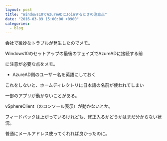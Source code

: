```yaml
---
layout: post
title: "Windows10でAzureADにJoinするときの注意点"
date: "2016-03-09 15:00:00 +0900"
categories: 
  - blog
---
```


会社で微妙なトラブルが発生したのでメモ。  

Windows10のセットアップの最後のフェイズでAzureADに接続する前  

に注意が必要な点をメモ。  


* AzureAD側のユーザー名を英語にしておく  

これをしないと、ホームディレクトリに日本語の名前が使われてしまい  

一部のアプリが動かないことがある。  

vSphereClient（のコンソール表示）が動かないとか。


フィードバックは上がっているけれども、修正入るかどうかはまだ分からない状況。  

普通にメールアドレス使ってくれれば良かったのに。  

